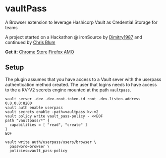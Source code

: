 # vaultPass

A Browser extension to leverage Hashicorp Vault as Credential Storage for teams

A project started on a Hackathon @ ironSource by [Dimitry1987](https://github.com/Dmitry1987) and continued by [Chris Blum](https://github.com/zeichenanonym)

**Get it:**
[Chrome Store](https://chrome.google.com/webstore/detail/vaultpass/kbndeonibamcpiibocdhlagccdlmefco)
[Firefox AMO](https://addons.mozilla.org/en-GB/firefox/addon/vaultpass/)


## Setup

The plugin assumes that you have access to a Vault sever with the userpass
authentication method created. The user that logins needs to have access to the
a KV-V2 secrets engine mounted at the path `vaultpass`.

```shell
vault server -dev -dev-root-token-id root -dev-listen-address 0.0.0.0:8200
vault auth enable userpass
vault secrets enable -path=vaultpass kv-v2
vault policy write vault_pass-policy - <<EOF
path "vaultpass/*" {
  capabilities = [ "read", "create" ]
}
EOF

vault write auth/userpass/users/browser \
  password=browser \
  policies=vault_pass-policy


```